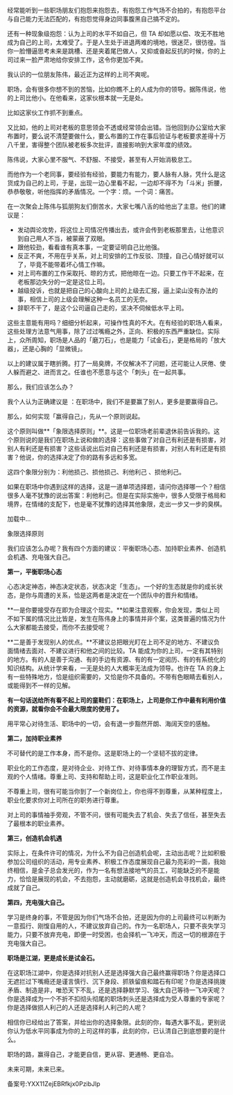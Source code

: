 经常能听到一些职场朋友们抱怨来抱怨去，有抱怨工作气场不合拍的，有抱怨平台与自己能力无法匹配的，有抱怨觉得身边同事腹黑自己搞不定的。

还有一种现象级抱怨：认为上司的水平不如自己，但 TA 却如愿以偿、攻无不胜地成为自己的上司，太难受了。于是人生处于进退两难的境地，很迷茫，很彷徨。当你一脸懵逼思考未来是跳槽、还是夹着尾巴做人，又抑或奋起反抗的时候，你的上司过来一脸严肃地给你安排工作，这令你更加不爽。

我认识的一位朋友陈伟，最近正为这样的上司不爽呢。

职场，会有很多你想不到的苦恼，比如你瞧不上的人成为你的领导。据陈伟说，他的上司比他小。在他看来，这家伙根本就一无是处。

比如这家伙工作抓不到重点。

又比如，他的上司对老板的意思领会不透或经常领会出错。当他回到办公室给大家布置时，要么说不清楚要做什么，要么布置的工作在事后验证与老板要求差得十万八千里，害得整个团队被老板多次批评，直接影响到大家年度的绩效。

陈伟说，大家心里不服气、不舒服、不接受，甚至有人开始消极怠工。

而他作为一个老同事，要经验有经验，要能力有能力，要人脉有人脉，凭什么是这货成为自己的上司，于是，出现一边心里看不起，一边却不得不为「斗米」折腰，恭恭敬敬，听他指挥的矛盾情况。一个字：烦。一个词：痛苦。

在一次聚会上陈伟与狐朋狗友们倒苦水，大家七嘴八舌的给他出了主意。他们的建议是：

- 发动舆论攻势，将这位上司情况传播出去，或许会传到老板那里去，让他意识到自己用人不当，被蒙蔽了双眼。
- 跟他较劲，看看谁有真本事，一定要证明自己比他强。
- 反正不爽，不用在乎关系，对上司安排的工作反驳、顶撞，自己心情好就可以了，毕竟不能带着坏心情工作嘛。
- 对上司布置的工作采取托、晾的方式，把他晾在一边。只要工作干不起来，在老板那边失分的一定是这位上司。
- 越级投诉，也就是把自己的心酸向上司的上级去汇报，逼上梁山没有办法的事，相信上司的上级会理解这种一名员工的无奈。
- 辞职不干了，是这个公司逼自己走的，坚决不伺候低水平上司。

这些主意能有用吗？细细分析起来，可操作性真的不大。在有经验的职场人看来，这些处理方法意气用事，除了过过嘴瘾之外，正向、积极的东西严重缺位。实际上，众所周知，职场是人品的「磨刀石」，也是能力「试金石」，更是格局的「放大器」，还是心胸的「显微镜」。

以上的建议属于瞎折腾。打了一局臭牌，不仅解决不了问题，还可能让人厌倦、使人躲而避之、进而言之。任谁也不愿意与这个「刺头」在一起共事。

那么，我们应该怎么办？

我个人认为正确建议是 ：在职场中，我们不是要赢了别人，更多是要赢得自己。

那么，如何实现「赢得自己」，先从一个原则说起。

这个原则叫做**「象限选择原则」**。这是一位职场老前辈退休前告诉我的。这个原则说的是我们在职场上说和做的选择：这些事做了对自己有利还是有损害，对别人有利还是有损害？这些话说出后对自己有利还是有损害，对别人有利还是有损害？他说，你的选择决定了你的路有多远和多宽。

这四个象限分别为：利他损己、损他损己、利他利己 、损他利己。

如果在职场中你遇到这样的选择，这是一道单项选择题，请问你选择哪一个？相信很多人毫不犹豫的说出答案：利他利己。但是在实际实施中，很多人受限于格局和境界，在情绪的支配下，也是毫不犹豫的选择其他象限，走出一步又一步的臭棋。

加载中...

象限选择原则

我们应该怎么办呢？我有四个方面的建议：平衡职场心态、加持职业素养、创造机会机遇、充电强大自己。

**第一，平衡职场心态**

心态决定神态，神态决定状态，状态决定「生态」。一个好的生态就是你的成长状态，是你与周遭的关系，恰是这两者是决定在一个团队中的晋升和情绪。

**一是你要接受存在即为合理这个现实。**如果注意观察，你会发现，类似上司不如下属的情况比比皆是，发生在陈伟身上的事情并非个案，这类普遍的情况为什么大家都能去接受，而你不去接受呢？

**二是善于发现别人的优点。**不建议总把眼光盯在上司不足的地方、不建议负面情绪去面对、不建议进行和他之间的比较。TA 能成为你的上司，一定有其特别的地方。有的人是善于沟通、有的手边有资源、有的有一定阅历、有的有系统化的知识结构。从统计学来看，一无是处的人大概率无法成为领导。也许在 TA 的身上有一些特殊地方，恰是组织需要的，又恰是你不具备的。不带有色眼睛去看别人，或能得到不一样的见解。

**有一句话送给所有看不起上司的童鞋们：在职场上，上司是你工作中最有利用价值的资源，就看你会不会最大限度的使用了。**

用平常心对待生活、职场中的一切，会有退一步豁然开朗、海阔天空的感触。

**第二，加持职业素养**

不可替代的是工作本身，而不是你。这是职场上的一个坚韧不拔的定律。

职业化的工作态度，是对待企业、对待工作、对待事情本身的理智方式，而不是主观的个人情绪。尊重上司、支持和帮助上司，这是职业化工作职业准则。

不尊重上司，很有可能当你到了一个新岗位上，你也得不到尊重，从某种程度上，职业化要求你对上司所在的职务进行尊重。

对上司的事情袖手旁观，不管不问，很有可能失去了机会、失去了信任，甚至失去了最根本的职业素养。

**第三，创造机会机遇**

实际上，在条件许可的情况，为什么不为自己创造机会呢，主动出击呢？比如积极参加公司组织的活动，用专业素养、积极工作态度展现自己最为亮彩的一面，我始终相信，是金子总会发光的，作为一名有想法接地气的员工，可能缺乏的不是能力，恰恰是展现的机会，不去抱怨，主动就磨砺，这就是创造机会寻找机会，最终成就了自己。

**第四，充电强大自己。**

学习是终身的事，不管是因为你们气场不合拍，还是因为你的上司最终可以判断为一意孤行、刚愎自用的人，不建议放弃自己的。作为一名职场人，只要不丧失学习能力，只要不放弃充电，即便一时受困，也会择机一飞冲天，而这一切的根源在于充电强大自己。

**职场是江湖，更是成长是试金石。**

在这职场江湖中，你是选择对抗别人还是选择强大自己最终赢得职场？你是选择口无遮拦过下嘴瘾还是谨言慎行、沉下身段、抓铁留痕和踏石有印呢？你是选择挑拨矛盾、制造是非，唯恐天下不乱，还是选择静默学习、强大自己等待一飞冲天呢？你是选择成为一个不折不扣彻头彻尾的职场刺头还是选择成为受人尊重的专家呢？你是选择做损人利己的人还是选择利人利己的人呢？

相信你已经给出了答案，并给出你的选择象限。此刻的你，每遇大事不乱，更别说你认为低水平同事成为你的上司这样的事，此刻的你，已认清自己到底想要的是什么。

职场的路，赢得自己，才能更自信，更从容、更通畅、更自冾。

未来可期，未来已来。

备案号:YXX11ZejEBRfkjx0PzibJlp
